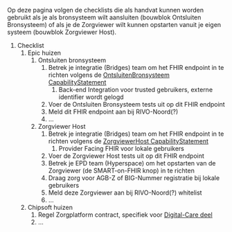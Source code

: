 
Op deze pagina volgen de checklists die als handvat kunnen worden gebruikt als je als bronsysteem wilt aansluiten (bouwblok Ontsluiten Bronsysteem) of als je de Zorgviewer wilt kunnen opstarten vanuit je eigen systeem (bouwblok Zorgviewer Host). 

1. Checklist
    1. Epic huizen
        1. Ontsluiten bronsysteem 
            1. Betrek je integratie (Bridges) team om het FHIR endpoint in te richten volgens de [OntsluitenBronsysteem CapabilityStatement](CapabilityStatement-OntsluitenBronsysteem.html)
                1. Back-end Integration voor trusted gebruikers, externe identifier wordt gelogd
            1. Voer de Ontsluiten Bronsysteem tests uit op dit FHIR endpoint
            1. Meld dit FHIR endpoint aan bij RIVO-Noord(?)
            1. ...
        1. Zorgviewer Host
            1. Betrek je integratie (Bridges) team om het FHIR endpoint in te richten volgens de [ZorgviewerHost CapabilityStatement](CapabilityStatement-ZorgviewerHost.html)
                1. Provider Facing FHIR voor lokale gebruikers
            1. Voer de Zorgviewer Host tests uit op dit FHIR endpoint
            1. Betrek je EPD team (Hyperspace) om het opstarten van de Zorgviewer (de SMART-on-FHIR knop) in te richten
            1. Draag zorg voor AGB-Z of BIG-Nummer registratie bij lokale gebruikers
            1. Meld deze Zorgviewer aan bij RIVO-Noord(?) whitelist
            1. ...
    1. Chipsoft huizen
        1. Regel Zorgplatform contract, specifiek voor [Digital-Care deel](https://developer.zorgplatform.online/digital-care)
        1. ...

